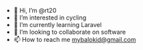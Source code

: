 - 👋 Hi, I’m @rt20
- 👀 I’m interested in cycling
- 🌱 I’m currently learning Laravel
- 💞️ I’m looking to collaborate on software
- 📫 How to reach me mybalokid@gmail.com

<!---
rt20/rt20 is a ✨ special ✨ repository because its `README.md` (this file) appears on your GitHub profile.
You can click the Preview link to take a look at your changes.
--->
